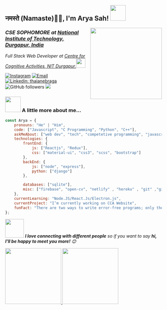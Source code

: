 <h2>नमस्ते (Namaste)🙏🏻, I'm Arya Sah! <img src="https://media.giphy.com/media/12oufCB0MyZ1Go/giphy.gif" width="50"></h2>
<img align='right' src="https://media.giphy.com/media/M9gbBd9nbDrOTu1Mqx/giphy.gif" width="230">
<h3><em>CSE SOPHOMORE at  <a href="http://www.nitdgp.ac.in">National Institute of Technology, Durgapur, India</a>
</em></h3>
<p><em>Full Stack Web Developer at <a href="http://www.ccanitd.in">Centre for Cognitive Activities, NIT Durgapur.</a><img src="https://media.giphy.com/media/WUlplcMpOCEmTGBtBW/giphy.gif" width="30"> 
</em></p>

<a href="https://www.instagram.com/aryasah30/"><img alt="Instagram" src="https://img.shields.io/badge/Instagram-@aryasah30-blue?style=flat-square&logo=instagram"></a>
<a href="mailto:aryasah30@gmail.com"><img alt="Email" src="https://img.shields.io/badge/Email-aryasah30@gmail.com-blue?style=flat-square&logo=gmail"></a>
[![Linkedin: thaianebraga](https://img.shields.io/badge/-arya-blue?style=flat-square&logo=Linkedin&logoColor=white&link=https://www.linkedin.com/in/arya-sah-5100121b3/)](https://www.linkedin.com/in/arya-sah-5100121b3/)
![GitHub followers](https://img.shields.io/github/followers/Aryasah?label=Follow&style=social)
![](https://visitor-badge.glitch.me/badge?page_id=Aryasah.Aryasah)

### <img src="https://media.giphy.com/media/VgCDAzcKvsR6OM0uWg/giphy.gif" width="50"> A little more about me...  

```javascript
const Arya = {
    pronouns: "He" | "Him",
    code: ["Javascript", "C Programming", "Python", "C++"],
    askMeAbout: ["web dev", "tech", "competetive programming", "javascript"],
    technologies: {
        frontEnd: {
            js: ["Reactjs", "Redux"],
            css: ["material-ui", "css3", "scss", "bootstrap"]
        },
        backEnd: {
            js: ["node", "express"],
            python: ["django"]
        },

        databases: ["sqlite"],
        misc: ["firebase", "open-cv", "netlify" , "heroku" , "git" ,"git-hub" ,"vs-code" ,"sublime"]
    },
    currentLearning: "Node.JS/React.Js/Electron.js",
    currentProject: "I’m currently working on CCA Website",
    funFact: "There are two ways to write error-free programs; only the third one works"
};
```

<img src="https://media.giphy.com/media/LnQjpWaON8nhr21vNW/giphy.gif" width="60"> <em><b>I love connecting with different people</b> so if you want to say <b>hi, I'll be happy to meet you more!</b> 😊</em>



<a href="https://github.com/AVS1508">
  <img height="180em" src="https://github-readme-stats.vercel.app/api?username=Aryasah&theme=buefy&show_icons=true" />
  <img height="180em" src="https://github-readme-stats.vercel.app/api/top-langs/?username=Aryasah&theme=buefy&layout=compact" />
</a>

